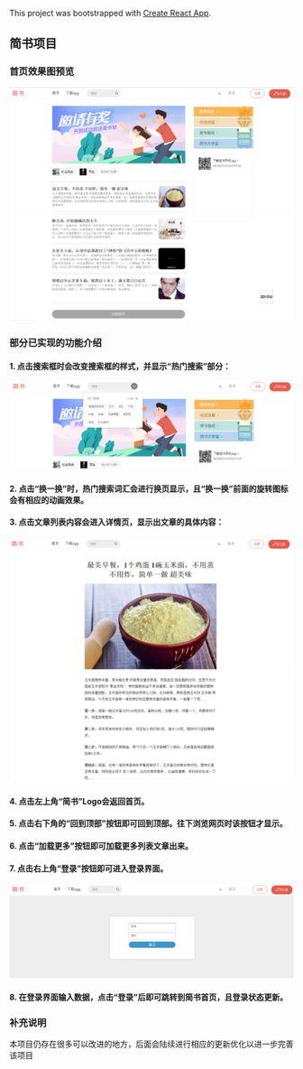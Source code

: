 This project was bootstrapped with [Create React App](https://github.com/facebook/create-react-app).

## 简书项目

### 首页效果图预览
![image](https://github.com/victorelf/Jianshu-Project/blob/master/images/Homepage1.png)
![image](https://github.com/victorelf/Jianshu-Project/blob/master/images/Homepage2.png)
### 部分已实现的功能介绍

#### 1. 点击搜索框时会改变搜索框的样式，并显示“热门搜索”部分：
![image](https://github.com/victorelf/Jianshu-Project/blob/master/images/SearchItem.png)
#### 2. 点击“换一换”时，热门搜索词汇会进行换页显示，且“换一换”前面的旋转图标会有相应的动画效果。
#### 3. 点击文章列表内容会进入详情页，显示出文章的具体内容：
![image](https://github.com/victorelf/Jianshu-Project/blob/master/images/Detail%20Page1.png)
![image](https://github.com/victorelf/Jianshu-Project/blob/master/images/Detail%20Page2.png)
#### 4. 点击左上角“简书”Logo会返回首页。
#### 5. 点击右下角的“回到顶部”按钮即可回到顶部。往下浏览网页时该按钮才显示。
#### 6. 点击“加载更多”按钮即可加载更多列表文章出来。
#### 7. 点击右上角“登录”按钮即可进入登录界面。
![image](https://github.com/victorelf/Jianshu-Project/blob/master/images/Login%20Page.png)
#### 8. 在登录界面输入数据，点击“登录”后即可跳转到简书首页，且登录状态更新。

### 补充说明

本项目仍存在很多可以改进的地方，后面会陆续进行相应的更新优化以进一步完善该项目


